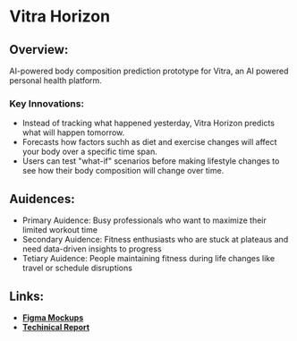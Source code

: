 # Vitra Horizon

## Overview:

AI-powered body composition prediction prototype for Vitra, an AI powered personal health platform.

### Key Innovations:

- Instead of tracking what happened yesterday, Vitra Horizon predicts what will happen tomorrow.
- Forecasts how factors suchh as diet and exercise changes will affect your body over a specific time span.
- Users can test "what-if" scenarios before making lifestyle changes to see how their body composition will change over time.

## Auidences:

- Primary Auidence: Busy professionals who want to maximize their limited workout time
- Secondary Auidence: Fitness enthusiasts who are stuck at plateaus and need data-driven insights to progress
- Tetiary Auidence: People maintaining fitness during life changes like travel or schedule disruptions

## Links:

- **[Figma Mockups](https://www.figma.com/design/m75ytxkGcBzSDBOngFZ0uC/Vitra-Horizon?node-id=1-4&t=9V0KiCRKbNrztMy4-1)**
- **[Techinical Report](https://docs.google.com/document/d/1gc_whwEjgLRRhWGw94-B7K5gxQ05bhFJIEZ8JGbwvCs/edit?usp=sharing)**
